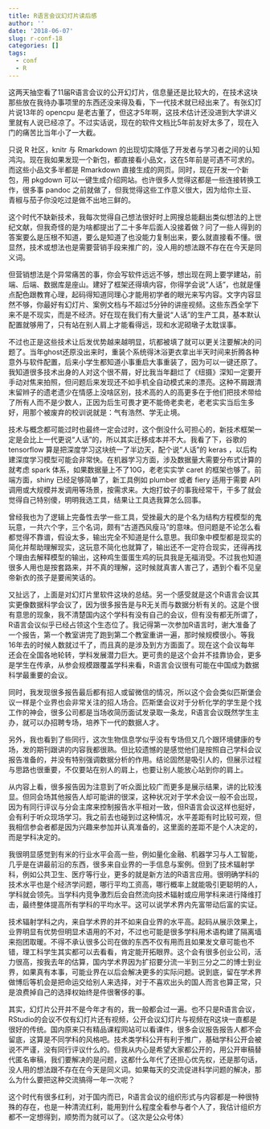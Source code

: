 ```yaml
---
title: R语言会议幻灯片读后感
author: ''
date: '2018-06-07'
slug: r-conf-18
categories: []
tags:
  - conf
  - R
---
```


这两天抽空看了11届R语言会议的公开幻灯片，信息量还是比较大的，在技术这块那些放在我待办事项里的东西还没来得及看，下一代技术就已经出来了。有张幻灯片说13年的 opencpu 是老古董了，但这才5年啊，这技术估计还没进到大学讲义里就有人说已经凉了。不过实话说，现在的软件文档比5年前友好太多了，现在入门的痛苦比当年小了一大截。

只说 R 社区，knitr 与 Rmarkdown 的出现切实降低了开发者与学习者之间的认知鸿沟。现在我如果发现一个新包，都直接看小品文，这在5年前是可遇不可求的。而这些小品文多半都是 Rmarkdown 直接生成的网页。同时，现在开发一个新包，用 pkgdown 可以一键生成介绍网站。也许很多人觉得这都是一些连接转换工作，很多事 pandoc 之前就做了，但我觉得这些工作意义很大，因为给你土豆、青椒与茄子你没吃过是做不出地三鲜的。

这个时代不缺新技术，我每次觉得自己想法很好时上网搜总能翻出类似想法的上世纪文献，但我奇怪的是为啥都提出了二十多年后面人没接着做？问了一些人得到的答案要么是压根不知道，要么是知道了也没能力复制出来，要么就直接看不懂。很显然，技术或想法也是需要营销手段来推广的，没人用的想法跟不存在在今天是同义词。

但营销想法是个异常痛苦的事，你会写软件远远不够，想出现在网上要学建站，前端、后端、数据库是座山。建好了框架还得填内容，你得学会说“人话”，也就是懂点配色跟教育心理，起码得知道同理心才能用初学者的眼光来写内容。文字内容显然不够，你最好有幻灯片、案例文档与不超过5分钟的讲座视频。这些东西全学下来不是不现实，而是不经济。好在现在我们有大量说“人话”的生产工具，基本默认配置就够用了，只有站在别人肩上才能看得远，现和水泥砌墩子太耽误事。

不过也正是这些技术让后发优势越来越明显，坑都被填了就可以更关注要解决的问题了。当年ghost还原没出来时，重装个系统得沐浴更衣拿出半天时间来折腾各种意外与软件配置，后来小学生都知道小事重启大事重装了，因为可以一键还原了。我知道很多技术出身的人对这个很不屑，好比我当年翻烂了《纽摄》深知一定要开手动对焦来拍照，但问题后来发现还不如手机全自动模式来的漂亮。这种不屑跟清末留辫子的遗老遗少在情感上没啥区别，技术高的人的高更多在于他们把技术带给了所有人而不是少数人，正因为后生可畏才更不能倚老卖老，老老实实当后生多好，用那个被废弃的校训说就是：气有浩然、学无止境。

技术与概念都可能过时也最终一定会过时，这个倒没什么可担心的，新技术框架一定是会比上一代更说“人话”的，所以其实迁移成本并不大。我看了下，谷歌的tensorflow 算是把深度学习这块统一了半边天，配个说“人话”的 keras ，以后构建深度学习模型可能会非常快。在机器学习方面，涉及数据量大需要分布式计算的就考虑 spark 体系，如果数据量上不了10G，老老实实学 caret 的框架也够了。前端方面，shiny 已经足够简单了，新工具例如 plumber 或者 fiery 适用于需要 API 调用或大规模并发调用等场景，按需求来。大炮打蚊子的事我经常干，干多了就会觉得自己特别傻，明明我选工具，结果让工具选我算怎么回事。

曾经我也为了逻辑上完备性去学一些工具，受挫最大的是个名为结构方程模型的鬼玩意，一共六个字，三个名词，颇有“古道西风瘦马”的意味。但问题是不论怎么看都觉得不靠谱，假设太多，输出完全不知道是什么意思。我印象中模型都是现实的简化并帮助理解现实，这玩意不简化也就算了，输出还不一定符合现实，还得再找个理由去解释模型的输出，这种鸡生蛋蛋生鸡的玩具我是无福消受。不过我也知道很多人用也是按套路来，并不真的理解，这时候就真害人害己了，遇到个看不见皇帝新衣的孩子是要闹笑话的。

又扯远了，上面是对幻灯片里软件这块的总结。另一个感受就是这个R语言会议其实更像数据科学会议了，因为很多报告是与R无关而与数据分析有关的。这是个很有意思的现象，我不清楚国内这个学科有没有自己的会议，但有没有都无所谓了，R语言会议似乎已经占领这个生态位了。我记得第一次参加R语言时，谢大准备了一个报告，第一个教室讲完了跑到第二个教室重讲一遍，那时候规模很小。等我16年去的时候人数就过千了，而且真的是涉及到方方面面了。现在这个会议每年还会在全国各地轮转，学科发展潜力巨大。更可贵的是这个会并不挂靠协会，更多是学生在传承，从参会规模跟覆盖学科来看，R语言会议很有可能在中国成为数据科学最重要的会议。

同时，我发现很多报告最后都有招人或留微信的情况，所以这个会会类似匹斯堡会议一样是个业界也会非常关注的招人场合。匹斯堡会议对于分析化学的学生是个找工作的神会，很多公司都是当场收简历面试发录取一条龙，R语言会议既然学生主办，就可以办招聘专场，培养下一代的数据人才。

另外，我也看到了些同行，这次生物信息学似乎没有专场但又几个跟环境健康的专场，发的期刊跟讲的内容我都很熟。但比较遗憾的是感觉他们是按照自己学科会议报告准备的，并没有特别强调数据分析的作用。结论固然是吸引人的，但展示过程与思路也很重要，不仅要站在别人的肩上，也要让别人能放心站到你的肩上。

从内容上看，很多报告因为注意到了听众面比较广而更多是展示结果，讲的比较浅显。但同会场其他报告人却可能讲的很深，这种状况对于学术会议一般不会出现，因为有同行评议与分会主席来控制报告水平相对一致，但R语言会议这样也挺好，会有利于听众现场学习。我之前去也碰到过这种情况，水平差距有时比较可观，但我相信参会者都是因为兴趣来参加并认真准备的，这里面的差距不是个人决定的，而是学科决定的。

我很明显感觉到有米的行业水平会高一些，例如量化金融、机器学习与人工智能，几乎是在讲最前沿的东西，很多来自业界的一手信息与案例。但到了技术辐射学科，例如公共卫生、医疗等行业，更多的就是新方法的R语言应用。很明确学科的技术水平也是个经济学问题，哪行平均工资高，哪行概率上就能吸引更聪明的人，学科就会领先。当学科内竞争激烈后会自然流向技术辐射或应用学科来进行降维打击，最终整体提高所有学科的平均水平。这可以说学术界内先富带动后富的实证。

技术辐射学科之内，来自学术界的并不如来自业界的水平高。起码从展示效果上，业界明显有优势但明显术语用的不对，不过也可能是很多学科用术语构建了隔离墙来抱团取暖。不得不承认很多公司在做的东西不仅有用而且如果发文章可能也不错，理工科学生其实都可以去看看，肯定能开拓眼界。这个会有很多创业公司，活力很高，按我去年的估算，国内学术界因为扩招要分流一半到三分之二的博士到业界，如果真有本事，可能业界在以后会解决更多的实际问题。说到底，留在学术界做博后等机会是把命运交给别人来选择，对于不喜欢出头的国人而言也算正常，只是浪费掉自己的选择权始终是件很奢侈的事。

其实，幻灯片公开并不是今年才有的，我一般都会过一遍。也不只是R语言会议，RStudio的会议不仅有幻灯片还有视频，公开会议幻灯片与视频在R这块一直都是很好的传统。国内原来只有精品课程网站可以看课件，很多会议报告报告人都不会留底，这算是不同学科的风格吧。技术类学科公开有利于推广，基础学科公开会被说不严谨，没有同行评议什么的。但我从内心是希望大家都公开的，用公开审稿替代匿名审稿，我们要解决的是问题，这都什么年代了还担心优先权，还是那句话，没人用的想法跟不存在在今天是同义词。如果每天的交流促进科学问题的解决，那么为什么要把这种交流搞得一年一次呢？

这个时代有很多红利，对于国内而已，R语言会议的组织形式与内容都是一种很特殊的存在，也是一种清流红利，能用到什么程度全看参与者个人了，我估计组织方都不一定想得到，顺势而为就可以了。（这次是公众号体）
